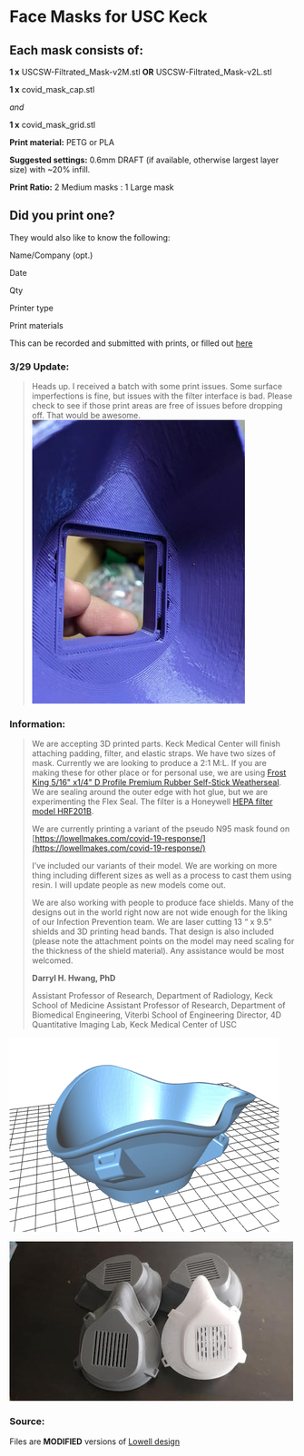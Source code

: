 # Face Masks for USC Keck

## Each mask consists of:
**1 x** USCSW-Filtrated_Mask-v2M.stl **OR** USCSW-Filtrated_Mask-v2L.stl

**1 x** covid_mask_cap.stl

*and*

**1 x** covid_mask_grid.stl

**Print material:** PETG or PLA

**Suggested settings:** 0.6mm DRAFT (if available, otherwise largest layer size) with ~20% infill.

**Print Ratio:** 2 Medium masks : 1 Large mask

## Did you print one?
They would also like to know the following:

Name/Company (opt.)

Date

Qty

Printer type

Print materials

This can be recorded and submitted with prints, or filled out [here](https://airtable.com/shrZCoERKFkLPPHIm)

### 3/29 Update:
> Heads up. I received a batch with some print issues. Some surface imperfections is fine, but issues with the filter interface is bad. Please check to see if those print areas are free of issues before dropping off. That would be awesome.
![Check Prints](https://raw.githubusercontent.com/CRASHSpace/COVID-19-3dprints/master/images/facemask-checkPrints.jpg)

### Information:
> We are accepting 3D printed parts. Keck Medical Center will finish attaching padding, filter, and elastic straps. We have two sizes of mask. Currently we are looking to produce a 2:1  M:L. If you are making these for other place or for personal use, we are using [Frost King 5/16" x1/4" D Profile Premium Rubber Self-Stick Weatherseal](https://smile.amazon.com/Frost-King-Self-Stick-Weatherseal-D-Section/dp/B000B4N3O0/ref=sr_1_1?keywords=Frost+King+5%2F16%22+x1%2F4%22+D+Profile+Premium+Rubber+Self-Stick+Weatherseal&qid=1585453260&s=home-garden&sr=1-1). We are sealing around the outer edge with hot glue, but we are experimenting the Flex Seal. The filter is a Honeywell [HEPA filter model HRF201B](https://smile.amazon.com/Flintar-Replacement-Compatible-Honeywell-HRF201B/dp/B07SQ5NHJ7/ref=sr_1_5).
> 
> We are currently printing a variant of the pseudo N95 mask found on [https://lowellmakes.com/covid-19-response/](https://lowellmakes.com/covid-19-response/)
> 
> I’ve included our variants of their model. We are working on more thing including different sizes as well as a process to cast them using resin. I will update people as new models come out.
> 
> We are also working with people to produce face shields. Many of the designs out in the world right now are not wide enough for the liking of our Infection Prevention team. We are laser cutting 13 “ x 9.5” shields and 3D printing head bands. That design is also included (please note the attachment points on the model may need scaling for the thickness of the shield material).
> Any assistance would be most welcomed.
> 
> **Darryl H. Hwang, PhD**
> 
> Assistant Professor of Research, Department of Radiology, Keck School of Medicine
> Assistant Professor of Research, Department of Biomedical Engineering, Viterbi School of Engineering
> Director, 4D Quantitative Imaging Lab, Keck Medical Center of USC

![Face mask render](https://raw.githubusercontent.com/CRASHSpace/COVID-19-3dprints/master/images/facemask_USCV2-render.png)

![Finished Face masks](https://raw.githubusercontent.com/CRASHSpace/COVID-19-3dprints/master/images/facemask_USCV2-print.jpg)


### Source:
Files are **MODIFIED** versions of [Lowell design](https://lowellmakes.com/covid-19-response/)

